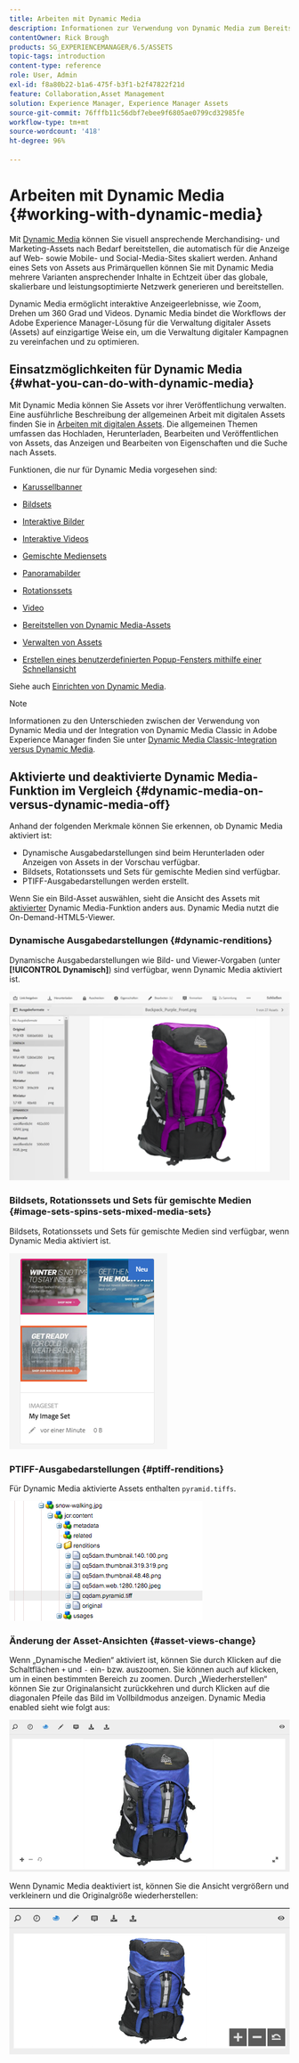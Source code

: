 ```yaml
---
title: Arbeiten mit Dynamic Media
description: Informationen zur Verwendung von Dynamic Media zum Bereitstellen von Assets für den Gebrauch in Web, Mobile und Social Media
contentOwner: Rick Brough
products: SG_EXPERIENCEMANAGER/6.5/ASSETS
topic-tags: introduction
content-type: reference
role: User, Admin
exl-id: f8a80b22-b1a6-475f-b3f1-b2f47822f21d
feature: Collaboration,Asset Management
solution: Experience Manager, Experience Manager Assets
source-git-commit: 76fffb11c56dbf7ebee9f6805ae0799cd32985fe
workflow-type: tm+mt
source-wordcount: '418'
ht-degree: 96%

---
```


# Arbeiten mit Dynamic Media {#working-with-dynamic-media}

Mit [Dynamic Media](https://business.adobe.com/de/products/experience-manager/assets/dynamic-media.html) können Sie visuell ansprechende Merchandising- und Marketing-Assets nach Bedarf bereitstellen, die automatisch für die Anzeige auf Web- sowie Mobile- und Social-Media-Sites skaliert werden. Anhand eines Sets von Assets aus Primärquellen können Sie mit Dynamic Media mehrere Varianten ansprechender Inhalte in Echtzeit über das globale, skalierbare und leistungsoptimierte Netzwerk generieren und bereitstellen.

Dynamic Media ermöglicht interaktive Anzeigeerlebnisse, wie Zoom, Drehen um 360 Grad und Videos. Dynamic Media bindet die Workflows der Adobe Experience Manager-Lösung für die Verwaltung digitaler Assets (Assets) auf einzigartige Weise ein, um die Verwaltung digitaler Kampagnen zu vereinfachen und zu optimieren.

<!-- >ARTICLE IS MISSING. GIVES 404 [!NOTE]
>
>A Community article is available on [Working with Adobe Experience Manager and Dynamic Media](https://helpx.adobe.com/experience-manager/using/aem_dynamic_media.html). -->

## Einsatzmöglichkeiten für Dynamic Media {#what-you-can-do-with-dynamic-media}

Mit Dynamic Media können Sie Assets vor ihrer Veröffentlichung verwalten. Eine ausführliche Beschreibung der allgemeinen Arbeit mit digitalen Assets finden Sie in [Arbeiten mit digitalen Assets](manage-assets.md). Die allgemeinen Themen umfassen das Hochladen, Herunterladen, Bearbeiten und Veröffentlichen von Assets, das Anzeigen und Bearbeiten von Eigenschaften und die Suche nach Assets.

Funktionen, die nur für Dynamic Media vorgesehen sind:

* [Karussellbanner](carousel-banners.md)
* [Bildsets](image-sets.md)
* [Interaktive Bilder](interactive-images.md)
* [Interaktive Videos](interactive-videos.md)
* [Gemischte Mediensets](mixed-media-sets.md)
* [Panoramabilder](panoramic-images.md)

* [Rotationssets](spin-sets.md)
* [Video ](video.md)
* [Bereitstellen von Dynamic Media-Assets](delivering-dynamic-media-assets.md)
* [Verwalten von Assets](managing-assets.md)
* [Erstellen eines benutzerdefinierten Popup-Fensters mithilfe einer Schnellansicht](custom-pop-ups.md)

Siehe auch [Einrichten von Dynamic Media](administering-dynamic-media.md).

>[!NOTE]
>
>Informationen zu den Unterschieden zwischen der Verwendung von Dynamic Media und der Integration von Dynamic Media Classic in Adobe Experience Manager finden Sie unter [Dynamic Media Classic-Integration versus Dynamic Media](/help/sites-administering/scene7.md#aem-scene-integration-versus-dynamic-media).

## Aktivierte und deaktivierte Dynamic Media-Funktion im Vergleich {#dynamic-media-on-versus-dynamic-media-off}

Anhand der folgenden Merkmale können Sie erkennen, ob Dynamic Media aktiviert ist:

* Dynamische Ausgabedarstellungen sind beim Herunterladen oder Anzeigen von Assets in der Vorschau verfügbar.
* Bildsets, Rotationssets und Sets für gemischte Medien sind verfügbar.
* PTIFF-Ausgabedarstellungen werden erstellt.

Wenn Sie ein Bild-Asset auswählen, sieht die Ansicht des Assets mit [aktivierter](config-dynamic.md#enabling-dynamic-media) Dynamic Media-Funktion anders aus. Dynamic Media nutzt die On-Demand-HTML5-Viewer.

### Dynamische Ausgabedarstellungen {#dynamic-renditions}

Dynamische Ausgabedarstellungen wie Bild- und Viewer-Vorgaben (unter **[!UICONTROL Dynamisch]**) sind verfügbar, wenn Dynamic Media aktiviert ist.

![chlimage_1-358](assets/chlimage_1-358.png)

### Bildsets, Rotationssets und Sets für gemischte Medien {#image-sets-spins-sets-mixed-media-sets}

Bildsets, Rotationssets und Sets für gemischte Medien sind verfügbar, wenn Dynamic Media aktiviert ist.

![chlimage_1-359](assets/chlimage_1-359.png)

### PTIFF-Ausgabedarstellungen {#ptiff-renditions}

Für Dynamic Media aktivierte Assets enthalten `pyramid.tiffs`.

![chlimage_1-360](assets/chlimage_1-360.png)

### Änderung der Asset-Ansichten {#asset-views-change}

Wenn „Dynamische Medien“ aktiviert ist, können Sie durch Klicken auf die Schaltflächen `+` und `-` ein- bzw. auszoomen. Sie können auch auf klicken, um in einen bestimmten Bereich zu zoomen. Durch „Wiederherstellen“ können Sie zur Originalansicht zurückkehren und durch Klicken auf die diagonalen Pfeile das Bild im Vollbildmodus anzeigen. Dynamic Media enabled sieht wie folgt aus:

![chlimage_1-361](assets/chlimage_1-361.png)

Wenn Dynamic Media deaktiviert ist, können Sie die Ansicht vergrößern und verkleinern und die Originalgröße wiederherstellen:

![chlimage_1-362](assets/chlimage_1-362.png)
